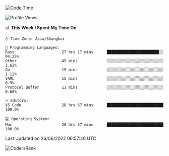 <!--START_SECTION:waka-->
![Code Time](http://img.shields.io/badge/Code%20Time-1%2C440%20hrs%2045%20mins-blue)

![Profile Views](http://img.shields.io/badge/Profile%20Views-21-blue)

📊 **This Week I Spent My Time On** 

```text
⌚︎ Time Zone: Asia/Shanghai

💬 Programming Languages: 
Rust                     27 hrs 17 mins      ███████████████████████░░   94.25% 
Other                    45 mins             ░░░░░░░░░░░░░░░░░░░░░░░░░   2.62% 
Go                       19 mins             ░░░░░░░░░░░░░░░░░░░░░░░░░   1.12% 
YAML                     15 mins             ░░░░░░░░░░░░░░░░░░░░░░░░░   0.9% 
Protocol Buffer          11 mins             ░░░░░░░░░░░░░░░░░░░░░░░░░   0.68%

🔥 Editors: 
VS Code                  28 hrs 57 mins      █████████████████████████   100.0%

💻 Operating System: 
Mac                      28 hrs 57 mins      █████████████████████████   100.0%

```


 Last Updated on 26/06/2022 06:57:46 UTC
<!--END_SECTION:waka-->

![CodersRank](https://cr-skills-chart-widget.azurewebsites.net/api/api?username=BugenZhao&padding=16&tooltip=true&branding=false&sort-by-score=true&skills=Rust%2C%20Swift%2C%20C%2C%20TypeScript%2C%20Java%2C%20Go%2C%20Dart%2C%20C%2B%2B%2C%20Python%2C%20Assembly%2C%20Shell%2C%20Kotlin)
